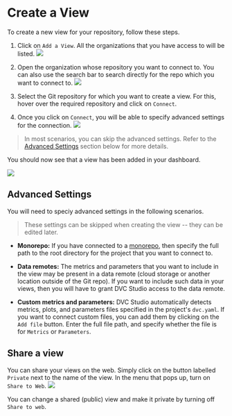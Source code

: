 # Create a View

To create a new view for your repository, follow these steps.

1. Click on `Add a View`. All the organizations that you have access to will be
   listed. ![](/img/studio/create_view.png)

2. Open the organization whose repository you want to connect to. You can also
   use the search bar to search directly for the repo which you want to connect
   to. ![](/img/studio/select_repo.png)

3. Select the Git repository for which you want to create a view. For this,
   hover over the required repository and click on `Connect`.

4. Once you click on `Connect`, you will be able to specify advanced settings
   for the connection. ![](/img/studio/view_settings.png)

> In most scenarios, you can skip the advanced settings. Refer to the
> [Advanced Settings](#advanced-settings) section below for more details.

You should now see that a view has been added in your dashboard.

![](/img/studio/view_added.png)

## Advanced Settings

You will need to speciy advanced settings in the following scenarios.

> These settings can be skipped when creating the view -- they can be edited
> later.

- **Monorepo:** If you have connected to a
  [monorepo](https://en.wikipedia.org/wiki/Monorepo), then specify the full path
  to the root directory for the project that you want to connect to.

- **Data remotes:** The metrics and parameters that you want to include in the
  view may be present in a data remote (cloud storage or another location
  outside of the Git repo). If you want to include such data in your views, then
  you will have to grant DVC Studio access to the data remote.

- **Custom metrics and parameters:** DVC Studio automatically detects metrics, plots, and
  parameters files specified in the project's `dvc.yaml`. If you want to connect
  custom files, you can add them by clicking on the `Add file` button. Enter the
  full file path, and specify whether the file is for `Metrics` or `Parameters`.

## Share a view

You can share your views on the web. Simply click on the button labelled
`Private` next to the name of the view. In the menu that pops up, turn on
`Share to Web`. ![](/img/studio/view_share.png)

You can change a shared (public) view and make it private by turning off
`Share to web`.
